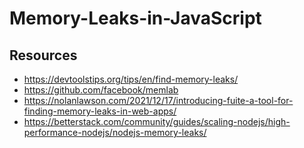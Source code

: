 # Memory-Leaks-in-JavaScript

## Resources

- https://devtoolstips.org/tips/en/find-memory-leaks/
- https://github.com/facebook/memlab
- https://nolanlawson.com/2021/12/17/introducing-fuite-a-tool-for-finding-memory-leaks-in-web-apps/
- https://betterstack.com/community/guides/scaling-nodejs/high-performance-nodejs/nodejs-memory-leaks/
